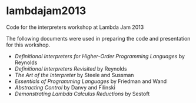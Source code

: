 lambdajam2013
=============

Code for the interpreters workshop at Lambda Jam 2013

The following documents were used in preparing the code and presentation for this workshop.

 * _Definitional Interpreters for Higher-Order Programming Languages_ by Reynolds
 * _Definitional Interpreters Revisited_ by Reynolds
 * _The Art of the Interpreter_ by Steele and Sussman
 * _Essentials of Programming Languages_ by Friedman and Wand
 * _Abstracting Control_ by Danvy and Filinski
 * _Demonstrating Lambda Calculus Reductions_ by Sestoft

